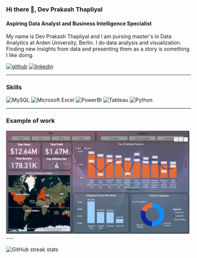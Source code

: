 ### Hi there 👋, Dev Prakash Thapliyal
#### Aspiring Data Analyst and Business Intelligence Specialist

My name is Dev Prakash Thapliyal and I am pursing master's in Data Analytics at Arden University, Berlin.
I do data analysis and visualization. Finding new insights from data and presenting them as a story is something I like doing.

[<img src='https://cdn.jsdelivr.net/npm/simple-icons@3.0.1/icons/github.svg' alt='github' height='40'>](https://github.com/Dev-analysis)  [<img src='https://cdn.jsdelivr.net/npm/simple-icons@3.0.1/icons/linkedin.svg' alt='linkedin' height='40'>](https://www.linkedin.com/in/https://www.linkedin.com/in/dev-prakash-thapliyal-659ba11a9//)  


---

### Skills
<P>
<img alt="MySQL" src="https://img.shields.io/badge/MySQL-4479A1?logo=MySQL&LogoColor=white&style=for-the-badge" />
<img alt="Microsoft Excel" src="https://img.shields.io/badge/Microsoft Excel-217346?logo=Microsoft Excel&LogoColor=white&style=for-the-badge" />
<img alt="PowerBI" src="https://img.shields.io/badge/PowerBI-F2C811?logo=PowerBI&LogoColor =white&style=for-the-badge" />
<img alt="Tableau" src="https://img.shields.io/badge/Tableau-E97627?logo=Tableau&LogoColor=white&style=for-the-badge" />
<img alt="Python" src="https://img.shields.io/badge/Python-3776AB?logo=Python&LogoColor=white&style=for-the-badge" />
</P>
 
 
 

---

### Example of work

<img src = "https://github.com/Dev-analysis/Dev-analysis/blob/main/sales%20report.png" width = "500" />
---

![GitHub streak stats](https://github-readme-streak-stats.herokuapp.com/?user=Dev-analysis)  
